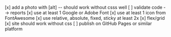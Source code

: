 [x] add a photo with [alt] -- should work without csss well
[ ] validate code --> reports
[x] use at least 1 Google or Adobe Font 
[x] use at least 1 icon from FontAwesome
[x] use relative, absolute, fixed, sticky at least 2x
[x] flex/grid
[x] site should work without css
[ ] publish on GitHub Pages or similar platform